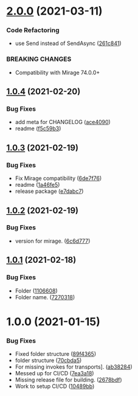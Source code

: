 # [2.0.0](https://github.com/MirageNet/SteamyFaceNG/compare/v1.0.4...v2.0.0) (2021-03-11)


### Code Refactoring

* use Send instead of SendAsync ([261c841](https://github.com/MirageNet/SteamyFaceNG/commit/261c841e7e3f22f692f229233e087b4c82ce969f))


### BREAKING CHANGES

* Compatibility with Mirage 74.0.0+

## [1.0.4](https://github.com/MirageNet/SteamyFaceNG/compare/v1.0.3...v1.0.4) (2021-02-20)


### Bug Fixes

* add meta for CHANGELOG ([ace4090](https://github.com/MirageNet/SteamyFaceNG/commit/ace4090b70b073669716f37b08afd5810f41d337))
* readme ([f5c59b3](https://github.com/MirageNet/SteamyFaceNG/commit/f5c59b36e658b5dec7fd3065819d5e290dc29ae0))

## [1.0.3](https://github.com/MirageNet/SteamyFaceNG/compare/v1.0.2...v1.0.3) (2021-02-19)


### Bug Fixes

* Fix Mirage compatibility ([6de7f76](https://github.com/MirageNet/SteamyFaceNG/commit/6de7f76e5e9868432d8a21baaab547847aa4b7f2))
* readme ([1a46fe5](https://github.com/MirageNet/SteamyFaceNG/commit/1a46fe508bbff177e3465b638a18690cd3f810e3))
* release package ([e7dabc7](https://github.com/MirageNet/SteamyFaceNG/commit/e7dabc789a0e7233fbf55803a2a0db5e01f1303f))

## [1.0.2](https://github.com/MirageNet/SteamyFaceNG/compare/v1.0.1...v1.0.2) (2021-02-19)


### Bug Fixes

* version for mirage. ([6c6d777](https://github.com/MirageNet/SteamyFaceNG/commit/6c6d7771a5ac592b562c2422fc239baca5eccd7d))

## [1.0.1](https://github.com/MirageNet/SteamyFaceNG/compare/v1.0.0...v1.0.1) (2021-02-18)


### Bug Fixes

* Folder ([1106608](https://github.com/MirageNet/SteamyFaceNG/commit/1106608eb5221aa0452a0a5165c4b9d2cc7c55d9))
* Folder name. ([7270318](https://github.com/MirageNet/SteamyFaceNG/commit/727031835155474afed89b0a92f3d495613b8f39))

# 1.0.0 (2021-01-15)


### Bug Fixes

* Fixed folder structure ([89f4365](https://github.com/MirrorNG/SteamyFaceNG/commit/89f43652e8330ea5050e8a56dee9f0bf43bdff96))
* folder structure ([70cbda5](https://github.com/MirrorNG/SteamyFaceNG/commit/70cbda50b5578e12d38c9737de093aeae05acc57))
* For missing invokes for transports]. ([ab38284](https://github.com/MirrorNG/SteamyFaceNG/commit/ab38284d932f60f8f4e22cdad2ce07b9a9adcff3))
* Messed up for CI/CD ([7ea3a18](https://github.com/MirrorNG/SteamyFaceNG/commit/7ea3a186ca0f2c1ceeaddbbf46e53824652f5c97))
* Missing release file for building. ([2678bdf](https://github.com/MirrorNG/SteamyFaceNG/commit/2678bdf07ff24ff01fce967101c7726afd96979c))
* Work to setup CI/CD ([10489bb](https://github.com/MirrorNG/SteamyFaceNG/commit/10489bb134739ec273286780b24d9fe5431ddf60))
